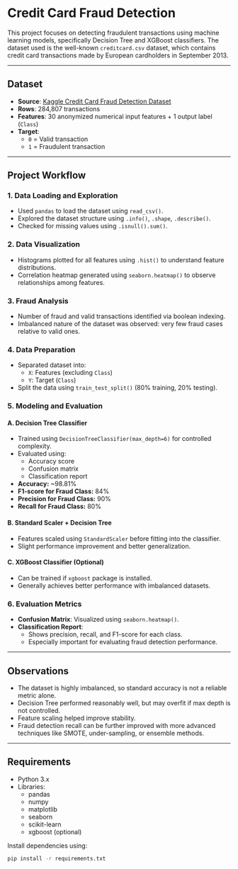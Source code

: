 # Credit Card Fraud Detection

This project focuses on detecting fraudulent transactions using machine learning models, specifically Decision Tree and XGBoost classifiers. The dataset used is the well-known `creditcard.csv` dataset, which contains credit card transactions made by European cardholders in September 2013.

---

## Dataset

- **Source**: [Kaggle Credit Card Fraud Detection Dataset](https://www.kaggle.com/mlg-ulb/creditcardfraud)
- **Rows**: 284,807 transactions
- **Features**: 30 anonymized numerical input features + 1 output label (`Class`)
- **Target**:
  - `0` = Valid transaction
  - `1` = Fraudulent transaction

---

## Project Workflow

### 1. Data Loading and Exploration
- Used `pandas` to load the dataset using `read_csv()`.
- Explored the dataset structure using `.info()`, `.shape`, `.describe()`.
- Checked for missing values using `.isnull().sum()`.

### 2. Data Visualization
- Histograms plotted for all features using `.hist()` to understand feature distributions.
- Correlation heatmap generated using `seaborn.heatmap()` to observe relationships among features.

### 3. Fraud Analysis
- Number of fraud and valid transactions identified via boolean indexing.
- Imbalanced nature of the dataset was observed: very few fraud cases relative to valid ones.

### 4. Data Preparation
- Separated dataset into:
  - `X`: Features (excluding `Class`)
  - `Y`: Target (`Class`)
- Split the data using `train_test_split()` (80% training, 20% testing).

### 5. Modeling and Evaluation

#### A. Decision Tree Classifier
- Trained using `DecisionTreeClassifier(max_depth=6)` for controlled complexity.
- Evaluated using:
  - Accuracy score
  - Confusion matrix
  - Classification report
- **Accuracy:** ~98.81%
- **F1-score for Fraud Class:** 84%
- **Precision for Fraud Class:** 90%
- **Recall for Fraud Class:** 80%

#### B. Standard Scaler + Decision Tree
- Features scaled using `StandardScaler` before fitting into the classifier.
- Slight performance improvement and better generalization.

#### C. XGBoost Classifier (Optional)
- Can be trained if `xgboost` package is installed.
- Generally achieves better performance with imbalanced datasets.

### 6. Evaluation Metrics
- **Confusion Matrix**: Visualized using `seaborn.heatmap()`.
- **Classification Report**:
  - Shows precision, recall, and F1-score for each class.
  - Especially important for evaluating fraud detection performance.

---

## Observations

- The dataset is highly imbalanced, so standard accuracy is not a reliable metric alone.
- Decision Tree performed reasonably well, but may overfit if max depth is not controlled.
- Feature scaling helped improve stability.
- Fraud detection recall can be further improved with more advanced techniques like SMOTE, under-sampling, or ensemble methods.

---

## Requirements

- Python 3.x
- Libraries:
  - pandas
  - numpy
  - matplotlib
  - seaborn
  - scikit-learn
  - xgboost (optional)

Install dependencies using:

```bash
pip install -r requirements.txt
